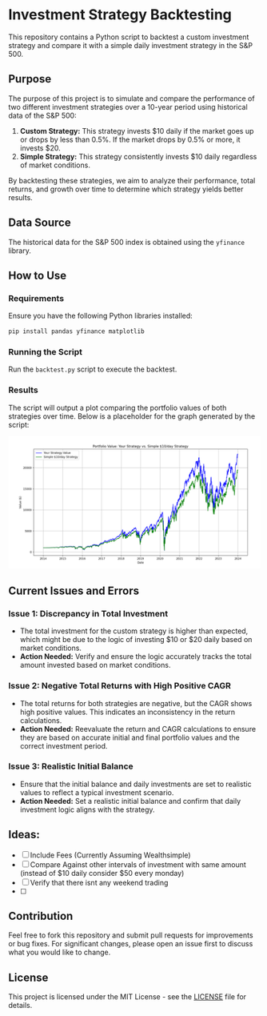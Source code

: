 # Investment Strategy Backtesting

This repository contains a Python script to backtest a custom investment strategy and compare it with a simple daily investment strategy in the S&P 500.

## Purpose

The purpose of this project is to simulate and compare the performance of two different investment strategies over a 10-year period using historical data of the S&P 500:
1. **Custom Strategy:** This strategy invests $10 daily if the market goes up or drops by less than 0.5%. If the market drops by 0.5% or more, it invests $20.
2. **Simple Strategy:** This strategy consistently invests $10 daily regardless of market conditions.

By backtesting these strategies, we aim to analyze their performance, total returns, and growth over time to determine which strategy yields better results.


## Data Source

The historical data for the S&P 500 index is obtained using the `yfinance` library.

## How to Use

### Requirements

Ensure you have the following Python libraries installed:

```bash
pip install pandas yfinance matplotlib
```

### Running the Script

Run the `backtest.py` script to execute the backtest.

### Results

The script will output a plot comparing the portfolio values of both strategies over time. Below is a placeholder for the graph generated by the script:

![Graph of Portfolio Values](/graph.png)

## Current Issues and Errors

### Issue 1: Discrepancy in Total Investment
- The total investment for the custom strategy is higher than expected, which might be due to the logic of investing $10 or $20 daily based on market conditions.
- **Action Needed:** Verify and ensure the logic accurately tracks the total amount invested based on market conditions.

### Issue 2: Negative Total Returns with High Positive CAGR
- The total returns for both strategies are negative, but the CAGR shows high positive values. This indicates an inconsistency in the return calculations.
- **Action Needed:** Reevaluate the return and CAGR calculations to ensure they are based on accurate initial and final portfolio values and the correct investment period.

### Issue 3: Realistic Initial Balance
- Ensure that the initial balance and daily investments are set to realistic values to reflect a typical investment scenario.
- **Action Needed:** Set a realistic initial balance and confirm that daily investment logic aligns with the strategy.

## Ideas:
- [ ] Include Fees (Currently Assuming Wealthsimple)
- [ ] Compare Against other intervals of investment with same amount (instead of $10 daily consider $50 every monday)
- [ ] Verify that there isnt any weekend trading
- [ ] 
## Contribution

Feel free to fork this repository and submit pull requests for improvements or bug fixes. For significant changes, please open an issue first to discuss what you would like to change.

## License

This project is licensed under the MIT License - see the [LICENSE](LICENSE) file for details.
